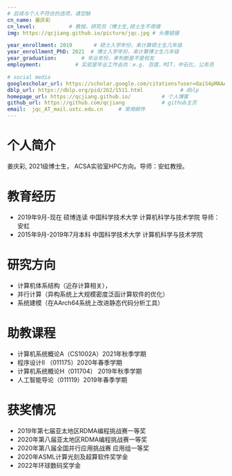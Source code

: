 ```yaml
---
# 后续与个人不符合的选项，请空缺
cn_name: 姜庆彩
cn_level:           # 教授，研究员（博士生,硕士生不用填
img: https://qcjiang.github.io/picture/jqc.jpg # 头像链接

year_enrollment: 2019       # 硕士入学年份，来计算硕士生几年级
year_enrollment_PhD: 2021  # 博士入学年份，来计算博士生几年级
year_graduation:        # 毕业年份，来判断是不是校友
employment:           # 实验室毕业工作去向：e.g. 百度，MIT，中石化，公务员

# social media
googlescholar_url: https://scholar.google.com/citations?user=OaiS4pMAAAAJ         # googlescholar
dblp_url: https://dblp.org/pid/262/1511.html            # dblp
homepage_url: https://qcjiang.github.io/          # 个人博客
github_url: https://github.com/qcjiang            # github主页
email:  jqc_AT_mail.ustc.edu.cn     # 常用邮件
---
```


# 个人简介

姜庆彩, 2021级博士生， ACSA实验室HPC方向。导师：安虹教授。

# 教育经历

* 2019年9月-现在 硕博连读 中国科学技术大学 计算机科学与技术学院 导师：安虹
* 2015年9月-2019年7月本科 中国科学技术大学 计算机科学与技术学院

# 研究方向

* 计算机体系结构（近存计算相关），
* 并行计算（异构系统上大规模密度泛函计算软件的优化） 
* 系统建模（在AArch64系统上改进静态代码分析工具）

# 助教课程

* 计算机系统概论A（CS1002A）2021年秋季学期
* 程序设计II （011175）2020年春季学期
* 计算机系统概论H（011704） 2019年秋季学期
* 人工智能导论（011119）2019年春季学期

# 获奖情况

* 2019年第七届亚太地区RDMA编程挑战赛一等奖 
* 2020年第八届亚太地区RDMA编程挑战赛一等奖 
* 2020年第八届全国并行应用挑战赛 应用组一等奖
* 2020年ASML计算光刻及超算软件奖学金
* 2022年环球数码奖学金